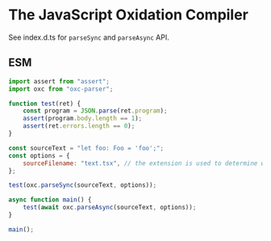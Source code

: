 # The JavaScript Oxidation Compiler

See index.d.ts for `parseSync` and `parseAsync` API.

## ESM

```javascript
import assert from "assert";
import oxc from "oxc-parser";

function test(ret) {
	const program = JSON.parse(ret.program);
	assert(program.body.length == 1);
	assert(ret.errors.length == 0);
}

const sourceText = "let foo: Foo = 'foo';";
const options = {
	sourceFilename: "text.tsx", // the extension is used to determine which dialect to parse
};

test(oxc.parseSync(sourceText, options));

async function main() {
	test(await oxc.parseAsync(sourceText, options));
}

main();
```
